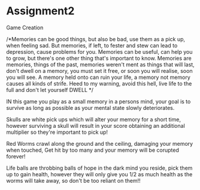 # Assignment2
Game Creation

/*Memories can be good things, but also be bad, use them as a pick up, when feeling sad. But memories, if left, to fester and stew can lead to depression, 
 cause problems for you. Memories can be useful, can help you to grow, but there's one other thing that's important to know. Memories are memories, things
 of the past, memories weren't ment as things that will last, don't dwell on a memory, you must set it free, or soon you will realise, soon you will see.
 A memory held onto can ruin your life, a memory not memory causes all kinds of strife. Heed to my warning, avoid this hell, 
 live life to the full and don't let yourself DWELL */
 
 IN this game you play as a small memory in a persons mind, your goal is to survive as long as possible as your mental state slowly deteriorates.
 
 Skulls are white pick ups which will alter your memory for a short time, however surviving a skull will result in your score obtaining an additional multiplier so they're important to pick up!
 
 Red Worms crawl along the ground and the ceiling, damaging your memory when touched, Get hit by too many and your memory will be corupted forever!
 
 Life balls are throbbing balls of hope in the dark mind you reside, pick them up to gain health, however they will only give you 1/2 as much health as the worms will take away, so don't be too reliant on them!!
